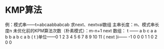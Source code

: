 


# KMP算法
例：模式串——t=abcaabbabcab
求next、nextval数组
主串长度：m、模式串长度n
未优化前的KPM算法次数（朴素模式）：m-n+1
next 数组：
t      ——     a b c a a b b a b c a b
     ( t )单位——0 1 2 3  4 5 6 7 8 9 10 11 
( next )i—— -1 0 0 0 1 1 0 2 0 0 
  

<!--stackedit_data:
eyJoaXN0b3J5IjpbLTE2ODc5MjYzNzhdfQ==
-->